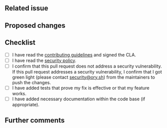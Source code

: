 ## Related issue

<!--
Please link the GitHub issue this pull request resolves in the format of `#1234`. If you discussed this change
with a maintainer, please mention her/him using the `@` syntax (e.g. `@aeneasr`).

If this change neither resolves an existing issue nor has sign-off from one of the maintainers, there is a
chance substantial changes will be requested or that the changes will be rejected.

You can discuss changes with maintainers either in the Github Discusssions in this repository or
join the [ORY Chat](https://www.ory.sh/chat).
-->

## Proposed changes

<!--
Describe the big picture of your changes here to communicate to the maintainers why we should accept this pull request.
-->

## Checklist

<!--
Put an `x` in the boxes that apply. You can also fill these out after creating the PR. If you're unsure about any of
them, don't hesitate to ask. We're here to help! This is simply a reminder of what we are going to look for before merging your code.
-->

- [ ] I have read the [contributing guidelines](../blob/master/CONTRIBUTING.md)
      and signed the CLA.
- [ ] I have read the [security policy](../security/policy).
- [ ] I confirm that this pull request does not address a security
      vulnerability. If this pull request addresses a security vulnerability, I
      confirm that I got green light (please contact
      [security@ory.sh](mailto:security@ory.sh)) from the maintainers to push
      the changes.
- [ ] I have added tests that prove my fix is effective or that my feature
      works.
- [ ] I have added necessary documentation within the code base (if
      appropriate).

## Further comments

<!--
If this is a relatively large or complex change, kick off the discussion by explaining why you chose the solution
you did and what alternatives you considered, etc...
-->
